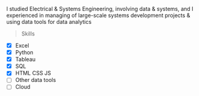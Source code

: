 I studied Electrical & Systems Engineering, involving data & systems, and I experienced in managing of large-scale systems development projects & using data tools for data analytics

> Skills

- [x] Excel
- [x] Python
- [x] Tableau
- [x] SQL
- [x] HTML CSS JS
- [ ] Other data tools
- [ ] Cloud

<br />


